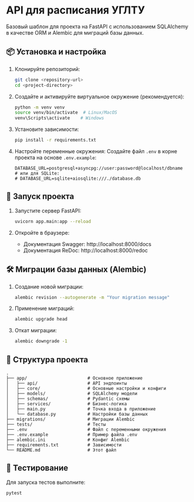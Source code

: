 # API для расписания УГЛТУ

Базовый шаблон для проекта на FastAPI с использованием SQLAlchemy в качестве ORM и Alembic для миграций базы данных.

## 📦 Установка и настройка

1. Клонируйте репозиторий:
   ```bash
   git clone <repository-url>
   cd <project-directory>
   ```

2. Создайте и активируйте виртуальное окружение (рекомендуется):
   ```bash
   python -m venv venv
   source venv/bin/activate  # Linux/MacOS
   venv\Scripts\activate    # Windows
   ```

3. Установите зависимости:
   ```bash
   pip install -r requirements.txt
   ```

4. Настройте переменные окружения:
   Создайте файл `.env` в корне проекта на основе `.env.example`:
   ```
   DATABASE_URL=postgresql+asyncpg://user:password@localhost/dbname
   # или для SQLite:
   # DATABASE_URL=sqlite+aiosqlite:///./database.db
   ```

## 🚀 Запуск проекта

1. Запустите сервер FastAPI:
   ```bash
   uvicorn app.main:app --reload
   ```

2. Откройте в браузере:
   - Документация Swagger: http://localhost:8000/docs
   - Документация ReDoc: http://localhost:8000/redoc

## 🛠 Миграции базы данных (Alembic)

1. Создание новой миграции:
   ```bash
   alembic revision --autogenerate -m "Your migration message"
   ```

2. Применение миграций:
   ```bash
   alembic upgrade head
   ```

3. Откат миграции:
   ```bash
   alembic downgrade -1
   ```

## 📂 Структура проекта

```
.
├── app/                       # Основное приложение
│   ├── api/                   # API эндпоинты
│   ├── core/                  # Основные настройки и конфиги
│   ├── models/                # SQLAlchemy модели
│   ├── schemas/               # Pydantic схемы
│   ├── services/              # Бизнес-логика
│   ├── main.py                # Точка входа в приложение
│   └── database.py            # Настройки базы данных
├── migrations/                # Миграции Alembic
├── tests/                     # Тесты
├── .env                       # Файл с переменными окружения
├── .env.example               # Пример файла .env
├── alembic.ini                # Конфиг Alembic
├── requirements.txt           # Зависимости
└── README.md                  # Этот файл
```

## 🧪 Тестирование

Для запуска тестов выполните:
```bash
pytest
```

